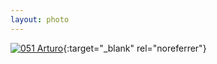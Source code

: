 ```yaml
---
layout: photo
---
```


[![051 Arturo](https://c1.staticflickr.com/1/591/20690999506_4b53992f94_c.jpg)](https://www.flickr.com/photos/131440297@N08/20690999506/){:target="_blank" rel="noreferrer"}
